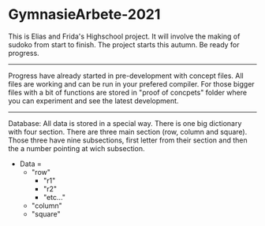 # GymnasieArbete-2021

This is Elias and Frida's Highschool project. It will involve the making of sudoko from start to finish.
The project starts this autumn. Be ready for progress.

***

Progress have already started in pre-development with concept files. All files are working and can be run in your
prefered compiler. For those bigger files with a bit of functions are stored in "proof of concpets" folder where you
can experiment and see the latest development.

***

Database:
All data is stored in a special way. There is one big dictionary with four section. There are three main section (row, column and square).
Those three have nine subsections, first letter from their section and then the a number pointing at wich subsection.

  * Data =
    * "row"
        * "r1"
        * "r2"
        * "etc..."
    * "column"
    * "square"
